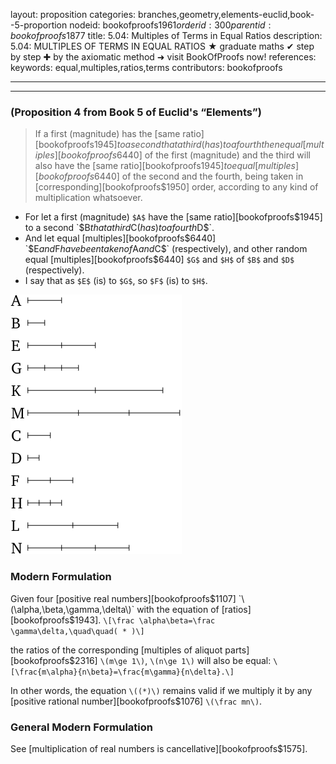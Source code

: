 layout: proposition
categories: branches,geometry,elements-euclid,book--5-proportion
nodeid: bookofproofs$1961
orderid: 300
parentid: bookofproofs$1877
title: 5.04: Multiples of Terms in Equal Ratios
description: 5.04: MULTIPLES OF TERMS IN EQUAL RATIOS &#9733; graduate maths &#10004; step by step &#10010; by the axiomatic method &#10140; visit BookOfProofs now!
references: 
keywords: equal,multiples,ratios,terms
contributors: bookofproofs

---


---

### (Proposition 4 from Book 5 of Euclid's “Elements”)

> If a first (magnitude) has the [same ratio][bookofproofs$1945] to a second that a third (has) to a fourth then equal [multiples][bookofproofs$6440] of the first (magnitude) and the third will also have the [same ratio][bookofproofs$1945] to equal [multiples][bookofproofs$6440] of the second and the fourth, being taken in [corresponding][bookofproofs$1950] order, according to any kind of multiplication whatsoever.
* For let a first (magnitude) `$A$` have the [same ratio][bookofproofs$1945] to a second `$B$` that a third `$C$` (has) to a fourth `$D$`.
* And let equal [multiples][bookofproofs$6440] `$E$` and `$F$` have been taken of `$A$` and `$C$` (respectively), and other random equal [multiples][bookofproofs$6440] `$G$` and `$H$` of `$B$` and `$D$` (respectively).
* I say that as `$E$` (is) to `$G$`, so `$F$` (is) to `$H$`.


![fig04e](https://github.com/bookofproofs/bookofproofs.github.io/blob/main/_sources/_assets/images/euclid/Book05/fig04e.png?raw=true)


### Modern Formulation

Given four [positive real numbers][bookofproofs$1107] `\(\alpha,\beta,\gamma,\delta\)` with the equation of [ratios][bookofproofs$1943].
`\[\frac \alpha\beta=\frac \gamma\delta,\quad\quad( * )\]` 

the ratios of the corresponding [multiples of aliquot parts][bookofproofs$2316] `\(m\ge 1\)`, `\(n\ge 1\)` will also be equal:
`\[\frac{m\alpha}{n\beta}=\frac{m\gamma}{n\delta}.\]`

In other words, the equation `\((*)\)` remains valid if we multiply it by any [positive rational number][bookofproofs$1076] `\(\frac mn\)`.

### General Modern Formulation

See [multiplication of real numbers is cancellative][bookofproofs$1575].